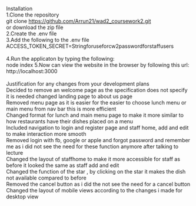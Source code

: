 Installation
<br>
1.Clone the repository
<br>
git clone https://github.com/Arrun21/wad2_coursework2.git    
or download the zip file
<br>
2.Create the .env file 
<br>
3.Add the following to the .env file <br>
ACCESS_TOKEN_SECRET=Stringforuseforcw2passwordforstaffusers   
<br>
4.Run the applicaton by typing the following:<br>
node index
5.Now can view the website in the browser by following this url:<br>
http://localhost:3000
<br>
<br>
Justification for any changes from your development plans
<br>
Decided to remove an welcome page as the specification does not specify it is needed changed landing page to about us page<br>
Removed menu page as it is easier for the easier to choose lunch menu or main menu from nav bar this is more efficient<br>
Changed format for lunch and main menu page to make it more similar to how restaurants have their dishes placed on a menu<br>
Included navigation to login and register page and staff home, add and edit to make interaction more smooth<br>
Removed login with fb, google or apple and forgot password and remember me as i did not see the need for these function anymore after talking to lecture<br>
Changed the layout of staffhome to make it more accessible for staff as before it looked the same as staff add and edit<br>
Changed the function of the star , by clicking on the star it makes the dish not available compared to before<br>
Removed the cancel button as i did the not see the need for a cancel button<br>
Changed the layout of mobile views according to the changes i made for desktop view

